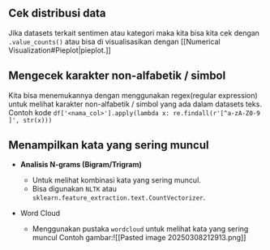 ## Cek distribusi data
Jika datasets terkait sentimen atau kategori maka kita bisa kita cek dengan `.value_counts()` 
atau bisa di visualisasikan dengan [[Numerical Visualization#Pieplot|pieplot.]]

## Mengecek karakter non-alfabetik / simbol
Kita bisa menemukannya dengan menggunakan regex(regular expression) untuk melihat karakter non-alfabetik / simbol yang ada dalam datasets teks. Contoh kode
`df['<nama_col>'].apply(lambda x: re.findall(r'[^a-zA-Z0-9 ]', str(x)))`

## Menampilkan kata yang sering muncul

+ **Analisis N-grams (Bigram/Trigram)**
	- Untuk melihat kombinasi kata yang sering muncul.
	- Bisa digunakan `NLTK` atau `sklearn.feature_extraction.text.CountVectorizer`.

+ Word Cloud
	+ Menggunakan pustaka `wordcloud` untuk melihat kata yang sering muncul
	  Contoh gambar:![[Pasted image 20250308212913.png]]
